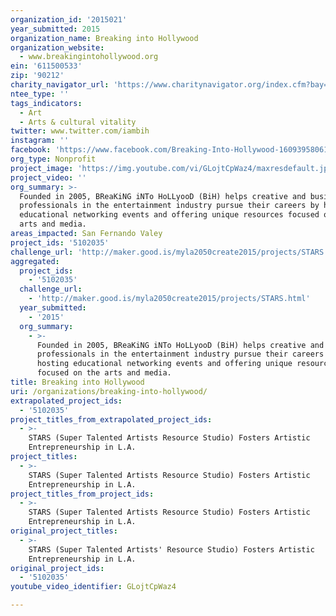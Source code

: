 ```yaml
---
organization_id: '2015021'
year_submitted: 2015
organization_name: Breaking into Hollywood
organization_website:
  - www.breakingintohollywood.org
ein: '611500533'
zip: '90212'
charity_navigator_url: 'https://www.charitynavigator.org/index.cfm?bay=search.profile&ein=611500533'
ntee_type: ''
tags_indicators:
  - Art
  - Arts & cultural vitality
twitter: www.twitter.com/iambih
instagram: ''
facebook: 'https://www.facebook.com/Breaking-Into-Hollywood-160939580614639/timeline/'
org_type: Nonprofit
project_image: 'https://img.youtube.com/vi/GLojtCpWaz4/maxresdefault.jpg'
project_video: ''
org_summary: >-
  Founded in 2005, BReaKiNG iNTo HoLLyooD (BiH) helps creative and business
  professionals in the entertainment industry pursue their careers by hosting
  educational networking events and offering unique resources focused on the
  arts and media.
areas_impacted: San Fernando Valey
project_ids: '5102035'
challenge_url: 'http://maker.good.is/myla2050create2015/projects/STARS.html'
aggregated:
  project_ids:
    - '5102035'
  challenge_url:
    - 'http://maker.good.is/myla2050create2015/projects/STARS.html'
  year_submitted:
    - '2015'
  org_summary:
    - >-
      Founded in 2005, BReaKiNG iNTo HoLLyooD (BiH) helps creative and business
      professionals in the entertainment industry pursue their careers by
      hosting educational networking events and offering unique resources
      focused on the arts and media.
title: Breaking into Hollywood
uri: /organizations/breaking-into-hollywood/
extrapolated_project_ids:
  - '5102035'
project_titles_from_extrapolated_project_ids:
  - >-
    STARS (Super Talented Artists Resource Studio) Fosters Artistic
    Entrepreneurship in L.A.
project_titles:
  - >-
    STARS (Super Talented Artists Resource Studio) Fosters Artistic
    Entrepreneurship in L.A.
project_titles_from_project_ids:
  - >-
    STARS (Super Talented Artists Resource Studio) Fosters Artistic
    Entrepreneurship in L.A.
original_project_titles:
  - >-
    STARS (Super Talented Artists' Resource Studio) Fosters Artistic
    Entrepreneurship in L.A. 
original_project_ids:
  - '5102035'
youtube_video_identifier: GLojtCpWaz4

---
```

